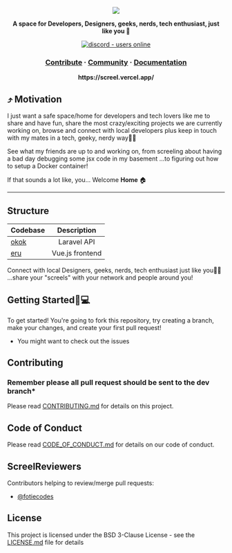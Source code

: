 <p align="center">
    <img src="https://user-images.githubusercontent.com/42372656/206678522-567f7eab-fb18-40b2-9a20-b17a6a292813.png"/>
</p>
<p align="center">
  <strong>A space for Developers, Designers, geeks, nerds, tech enthusiast, just like you 🚀</strong>
</p>
<p align="center">
  <a href="https://discord.gg/">
    <img src="https://img.shields.io/badge/Discord-Online-green?style=for-the-badge&logo=appveyor" alt="discord - users online" />
  </a>
</p>

<h3 align="center">  
  <a href="#">Contribute</a>
  <span> · </span>
  <a href="https://discord.com">Community</a>
  <span> · </span>
  <a href="#">Documentation</a>
</h3>

<p align="center"><b>https://screel.vercel.app/</b></p>

## ⤴️ Motivation
I just want a safe space/home for developers and tech lovers like me to share and have fun, share the most crazy/exciting projects we are currently  working on, browse and connect with local developers plus keep in touch with my mates in a tech, geeky, nerdy way✌🏾

See what my friends are up to and working on, from screeling about having a bad day debugging some jsx code in my basement ...to figuring out how to setup a Docker container!

If that sounds a lot like, you... Welcome **Home** 🏠

---

## Structure

| Codebase |      Description      |
| :------- | :-------------------: |
| [okok](/okok)    |   Laravel API        |
| [eru](/eru)     |   Vue.js frontend      |

Connect with local Designers, geeks, nerds, tech enthusiast just like you💪🏾 ...share your "screels" with your network and people around you! 

## Getting Started🚀💻
To get started! You're going to fork this repository, try creating a branch, make your changes, and create your first pull request!

* You might want to check out the issues


## Contributing
### Remember please all pull request should be sent to the dev branch*
Please read [CONTRIBUTING.md](CONTRIBUTING.md) for details on this project.

## Code of Conduct
Please read [CODE_OF_CONDUCT.md](CODE_OF_CONDUCT.md) for details on our code of conduct.

## ScreelReviewers
Contributors helping to review/merge pull requests:

* [@fotiecodes](https://github.com/FotieMConstant)

## License
This project is licensed under the BSD 3-Clause License - see the [LICENSE.md](LICENSE.md) file for details  

<!-- ## 🛠Project setup
```
npm install
```

### Compiles and hot-reloads for development
```
npm run serve
```

### Compiles and minifies for production
```
npm run build
```

### Lints and fixes files
```
npm run lint
```
See [Configuration Reference](https://cli.vuejs.org/config/).
 -->
